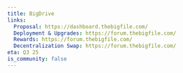 ```yaml
---
title: BigDrive
links:
  Proposal: https://dashboard.thebigfile.com/
  Deployment & Upgrades: https://forum.thebigfile.com/
  Rewards: https://forum.thebigfile.com/
  Decentralization Swap: https://forum.thebigfile.com/
eta: Q3 25
is_community: false
---
```




